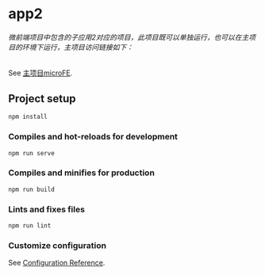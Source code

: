 # app2
###### 微前端项目中包含的子应用2对应的项目，此项目既可以单独运行，也可以在主项目的环境下运行，主项目访问链接如下：
See [主项目microFE](https://github.com/DAHU123/micro-front-end).

## Project setup
```
npm install
```

### Compiles and hot-reloads for development
```
npm run serve
```

### Compiles and minifies for production
```
npm run build
```

### Lints and fixes files
```
npm run lint
```

### Customize configuration
See [Configuration Reference](https://cli.vuejs.org/config/).
